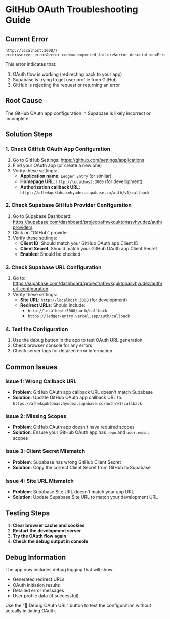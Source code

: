 # GitHub OAuth Troubleshooting Guide

## Current Error

```
http://localhost:3000/?error=server_error&error_code=unexpected_failure&error_description=Error+getting+user+profile+from+external+provider
```

This error indicates that:

1. OAuth flow is working (redirecting back to your app)
2. Supabase is trying to get user profile from GitHub
3. GitHub is rejecting the request or returning an error

## Root Cause

The GitHub OAuth app configuration in Supabase is likely incorrect or incomplete.

## Solution Steps

### 1. Check GitHub OAuth App Configuration

1. Go to GitHub Settings: https://github.com/settings/applications
2. Find your OAuth app (or create a new one)
3. Verify these settings:
   - **Application name**: `Ledger Entry` (or similar)
   - **Homepage URL**: `http://localhost:3000` (for development)
   - **Authorization callback URL**: `https://afhwkquktdnasvhyudez.supabase.co/auth/v1/callback`

### 2. Check Supabase GitHub Provider Configuration

1. Go to Supabase Dashboard: https://supabase.com/dashboard/project/afhwkquktdnasvhyudez/auth/providers
2. Click on "GitHub" provider
3. Verify these settings:
   - **Client ID**: Should match your GitHub OAuth app Client ID
   - **Client Secret**: Should match your GitHub OAuth app Client Secret
   - **Enabled**: Should be checked

### 3. Check Supabase URL Configuration

1. Go to: https://supabase.com/dashboard/project/afhwkquktdnasvhyudez/auth/url-configuration
2. Verify these settings:
   - **Site URL**: `http://localhost:3000` (for development)
   - **Redirect URLs**: Should include:
     - `http://localhost:3000/auth/callback`
     - `https://ledger-entry.vercel.app/auth/callback`

### 4. Test the Configuration

1. Use the debug button in the app to test OAuth URL generation
2. Check browser console for any errors
3. Check server logs for detailed error information

## Common Issues

### Issue 1: Wrong Callback URL

- **Problem**: GitHub OAuth app callback URL doesn't match Supabase
- **Solution**: Update GitHub OAuth app callback URL to: `https://afhwkquktdnasvhyudez.supabase.co/auth/v1/callback`

### Issue 2: Missing Scopes

- **Problem**: GitHub OAuth app doesn't have required scopes
- **Solution**: Ensure your GitHub OAuth app has `repo` and `user:email` scopes

### Issue 3: Client Secret Mismatch

- **Problem**: Supabase has wrong GitHub Client Secret
- **Solution**: Copy the correct Client Secret from GitHub to Supabase

### Issue 4: Site URL Mismatch

- **Problem**: Supabase Site URL doesn't match your app URL
- **Solution**: Update Supabase Site URL to match your development URL

## Testing Steps

1. **Clear browser cache and cookies**
2. **Restart the development server**
3. **Try the OAuth flow again**
4. **Check the debug output in console**

## Debug Information

The app now includes debug logging that will show:

- Generated redirect URLs
- OAuth initiation results
- Detailed error messages
- User profile data (if successful)

Use the "🧪 Debug OAuth URL" button to test the configuration without actually initiating OAuth.
